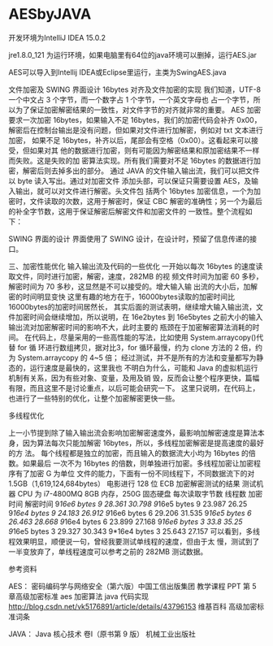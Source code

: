 # AESbyJAVA
开发环境为IntelliJ IDEA 15.0.2

jre1.8.0_121 为运行环境，如果电脑里有64位的java环境可以删掉，运行AES.jar

AES可以导入到Intellij IDEA或Eclipse里运行，主类为SwingAES.java


文件加密及 SWING 界面设计 16bytes 对齐及文件加密的实现 我们知道，UTF-8 一个中文占 3 个字节，而一个数字占 1 个字节，一个英文字母也 占一个字节，所以为了保证加密解密结果的一致性，对文件字节的对齐就非常的重要。
 AES 加密要求一次加密 16bytes，如果输入不足 16bytes，我们的加密代码会补齐 0x00， 解密后在控制台输出是没有问题，但如果对文件进行加解密，例如对 txt 文本进行加密， 如果不足 16bytes，补齐以后，尾部会有空格（0x00）。这看起来可以接受，但如果对其 他的数据进行加密，则有可能因为解密结果和原加密结果不一样而失败。这是失败的加 密算法实现。所有我们需要对不足 16bytes 的数据进行加密，解密后则去掉多出的部分。 通过 JAVA 的文件输入输出流，我们可以把文件以 byte 读入写出。通过对加密文件 添加头部，可以保证只需要设置 AES，及输入输出，就可以对文件进行解密。头文件包 括两个 16bytes 加密信息，一个为加密时，文件读取的次数，这用于解密时，保证 CBC 解密的准确性；另一个为最后的补全字节数，这用于保证解密后解密文件和加密文件的 一致性。整个流程如下： 
 
 

SWING 界面的设计 界面使用了 SWING 设计，在设计时，预留了信息传递的接口。
 
 
  
三、加密性能优化 输入输出流及代码的一些优化 一开始以每次 16bytes 的速度读取文件，同时进行加密，解密，速度，282MB 的视 频文件时间为加密 60 多秒，解密时间为 70 多秒，这显然是不可以接受的。增大输入输 出流的大小后，加解密的时间明显变快 
这里有趣的地方在于，16000bytes读取的加密时间比16000bytes的加密时间居然长， 其实后面的测试表明，继续增大输入输出流，文件加密时间会继续增加，所以说明，在 16e2bytes 到 16e5bytes 之前大小的输入输出流对加密解密时间的影响不大，此时主要的 瓶颈在于加密解密算法消耗的时间。 在代码上，尽量采用的一些高性能的写法，比如使用 System.arraycopy()代替 for 循 环进行数组拷贝，据对比3，for 循环最慢，约为 clone 方法的 2 倍，约为 System.arraycopy 的 4~5 倍； 经过测试，并不是所有的方法和变量都写为静态的，运行速度是最快的，这里我也 不明白为什么，可能和 Java 的虚拟机运行机制有关系，因为有些对象、变量，及用及销 毁，反而会让整个程序更快，篇幅有限，而且这里不是讨论重点，以后可能会研究一下。 这里只说明，在代码上，也进行了一些特别的优化，让整个加密解密更快一些。 
 
  
                                       
多线程优化 

上一小节提到除了输入输出流会影响加密解密速度外，最影响加解密速度是算法本 身，因为算法每次只能加解密 16bytes，所以，多线程加密解密是提高速度的最好的方 法。 每个线程都是独立的加密，而且输入的数据流大小均为 16bytes 的倍数。如果最后 一次不为 16bytes 的倍数，则单独进行加密。多线程加密让加密程序有了加密 G 为单位 文件的能力，下面有一份不同线程下，不同数据流下的对 1.5GB（1,619,124,684bytes） 电影进行 128 位 ECB 加密解密测试的结果 测试机器 CPU 为 i7-4800MQ 8GB 内存，250G 固态硬盘 
每次读取字节数 线程数 加密时间 解密时间 
9*16e6 bytes 9 28.361 30.798 
9*16e5 bytes 9 23.987 26.25 
9*16e4 bytes 9 24.183 26.912 
9*16e6 bytes 6 29.206 31.535 
9*16e5 bytes 6 26.463 28.668 
9*16e4 bytes 6 23.899 27.168 
9*16e6 bytes 3 33.8 35.25 
9*16e5 bytes 3 29.327 30.343 
9*16e4 bytes 3 25.643 27.157 
      可以看到，多线程效果明显，顺便说一句，曾经我要测试单线程的速度，但由于太 慢，测试到了一半变放弃了，单线程速度可以参考之前的 282MB 测试数据。 
 
 
参考资料 
 
AES： 密码编码学与网络安全（第六版）中国工信出版集团 教学课程 PPT 第 5 章高级加密标准 aes 加密算法 java 代码实现 http://blog.csdn.net/vk5176891/article/details/43796153 维基百科 高级加密标准词条 
 
JAVA： Java 核心技术 卷Ⅰ（原书第 9 版） 机械工业出版社 
